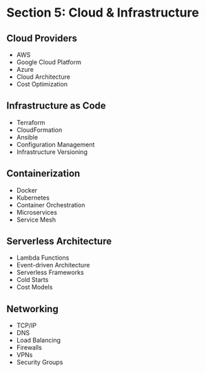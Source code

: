 # Section 5: Cloud & Infrastructure
## Cloud Providers
- AWS
- Google Cloud Platform
- Azure
- Cloud Architecture
- Cost Optimization

## Infrastructure as Code
- Terraform
- CloudFormation
- Ansible
- Configuration Management
- Infrastructure Versioning

## Containerization
- Docker
- Kubernetes
- Container Orchestration
- Microservices
- Service Mesh

## Serverless Architecture
- Lambda Functions
- Event-driven Architecture
- Serverless Frameworks
- Cold Starts
- Cost Models

## Networking
- TCP/IP
- DNS
- Load Balancing
- Firewalls
- VPNs
- Security Groups
